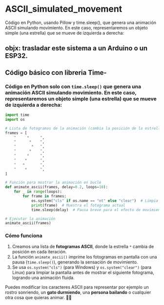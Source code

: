# ASCII_simulated_movement
Código en Python, usando Pillow y time.sleep(), que genera una animación ASCII simulando movimiento. En este caso, representaremos un objeto simple (una estrella) que se mueve de izquierda a derecha:

objx: trasladar este sistema a un Arduino o un ESP32.
---

## Código básico con libreria Time-

### Código en **Python** solo con `time.sleep()` que genera una animación ASCII simulando movimiento. En este caso, representaremos un objeto simple (una estrella) que se mueve de izquierda a derecha:

```python
import time
import os

# Lista de fotogramas de la animación (cambia la posición de la estrella)
frames = [
    "     *     ",
    "      *    ",
    "       *   ",
    "      *    ",
    "     *     ",
    "    *      ",
    "   *       ",
    "    *      ",
]

# Función para mostrar la animación en bucle
def animate_ascii(frames, delay=0.2, loops=10):
    for _ in range(loops):
        for frame in frames:
            os.system("cls" if os.name == "nt" else "clear")  # Limpia la pantalla (Windows/Linux)
            print(frame)  # Muestra el fotograma actual
            time.sleep(delay)  # Pausa breve para el efecto de movimiento

# Ejecutar la animación
animate_ascii(frames)
```

### **Cómo funciona**
1. Creamos una lista de **fotogramas ASCII**, donde la estrella `*` cambia de posición en cada iteración.
2. La función `animate_ascii()` imprime los fotogramas en pantalla con una pausa (`time.sleep()`), generando la sensación de movimiento.
3. Se usa `os.system("cls")` (para Windows) y `os.system("clear")` (para Linux) para limpiar la pantalla antes de mostrar el siguiente fotograma, logrando una animación fluida.

Puedes modificar los caracteres ASCII para representar por ejemplo un rostro sonriendo, un **gato durmiendo**, una **persona bailando** o cualquier otra cosa que quieras animar. 🚀🔤
